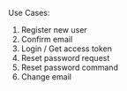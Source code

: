 Use Cases:
1) Register new user
2) Confirm email
3) Login / Get access token
4) Reset password request
5) Reset password command
6) Change email